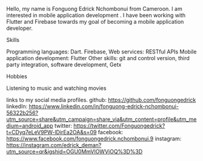 Hello, my name is Fonguong Edrick Nchombonui from Cameroon. 
I am interested in mobile application development . I have been working with Flutter and Firebase towards my goal of becoming a mobile application developer.

Skills

Programming languages: Dart.
Firebase, 
Web services: RESTful APIs
Mobile application development: Flutter
Other skills: git and control version, third party integration, software development, Getx

Hobbies

Listening to music and watching movies

links to my social media profiles.
github:
https://github.com/fonguongedrick
linkedIn:
https://www.linkedin.com/in/fonguong-edrick-nchombonui-56322b256?utm_source=share&utm_campaign=share_via&utm_content=profile&utm_medium=android_app
twitter:
https://twitter.com/Fonguongedrick?t=CDyq7eLeV9PW-lDirEa2OA&s=09
facebook:
https://www.facebook.com/fonguongedrick.nchombonui.9
instagram:
https://instagram.com/edrick_deman?utm_source=qr&igshid=OGU0MmVlOWVjOQ%3D%3D
